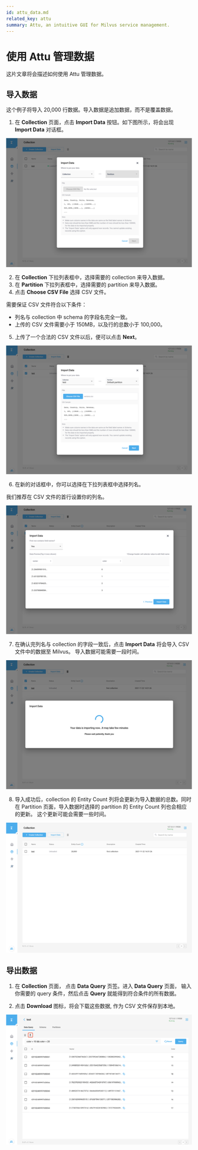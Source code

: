 ```yaml
---
id: attu_data.md
related_key: attu
summary: Attu, an intuitive GUI for Milvus service management.
---
```


# 使用 Attu 管理数据

这片文章将会描述如何使用 Attu 管理数据。

## 导入数据

这个例子将导入 20,000 行数据。导入数据是追加数据，而不是覆盖数据。

1. 在 **Collection** 页面，点击 **Import Data** 按钮。如下图所示，将会出现 **Import Data** 对话框。

![Import Data](../../../../assets/attu/insight_data1.png "Import Data 对话框。")

2. 在 **Collection** 下拉列表框中，选择需要的 collection 来导入数据。
3. 在 **Partition** 下拉列表框中，选择需要的 partition 来导入数据。
4. 点击 **Choose CSV File** 选择 CSV 文件。

<div class="alert note">
 需要保证 CSV 文件符合以下条件：
<ul>
<li>
列名与 collection 中 schema 的字段名完全一致。
</li>
<li>
上传的 CSV 文件需要小于 150MB，以及行的总数小于 100,000。
</li>
</ul>
</div>

5. 上传了一个合法的 CSV 文件以后，便可以点击 **Next**。

![Import Data](../../../../assets/attu/insight_data2.png "点击 Next。")

6. 在新的对话框中，你可以选择在下拉列表框中选择列名。

<div class="alert note">
我们推荐在 CSV 文件的首行设置你的列名。
</div>

![Import Data](../../../../assets/attu/insight_data3.png "选择列名。")

7. 在确认完列名与 collection 的字段一致后，点击 **Import Data** 将会导入 CSV 文件中的数据至 Milvus。 导入数据可能需要一段时间。

![Import Data](../../../../assets/attu/insight_data4.png "导入数据。")

8. 导入成功后，collection 的 Entity Count 列将会更新为导入数据的总数。同时在 Partition 页面，导入数据时选择的 partition 的 Entity Count 列也会相应的更新。 这个更新可能会需要一些时间。

![Import Data](../../../../assets/attu/insight_data5.png "成功导入数据。")

## 导出数据

1. 在 **Collection** 页面， 点击 **Data Query** 页签。进入 **Data Query** 页面， 输入你需要的 query 条件，然后点击 **Query** 就能得到符合条件的所有数据。

2. 点击 **Download** 图标，将会下载这些数据, 作为 CSV 文件保存到本地。

![Export Data](../../../../assets/attu/insight_data6.png "导出数据。")
